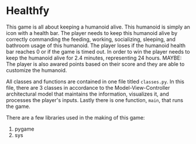 # Healthfy
This game is all about keeping a humanoid alive. This humanoid is simply an icon with a health bar. The player needs to keep this humanoid alive by correctly commanding the feeding, working, socializing, sleeping, and bathroom usage of this humanoid. The player loses if the humanoid health bar reaches 0 or if the game is timed out. In order to win the player needs to keep the humanoid alive for 2.4 minutes, representing 24 hours. MAYBE: The player is also awared points based on their score and they are able to customize the humanoid. 

All classes and functions are contained in one file titled `classes.py`. In this file, there are 3 classes in accordance to the Model-View-Controller architectural model that maintains the information, visualizes it, and processes the player's inputs. Lastly there is one function, `main`, that runs the game.

There are a few libraries used in the making of this game:
1. pygame 
2. sys